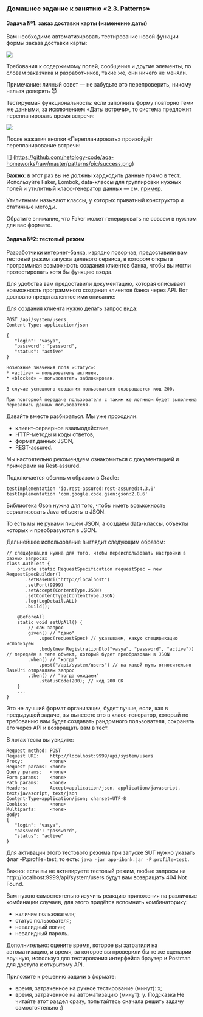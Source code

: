 ### Домашнее задание к занятию «2.3. Patterns»


#### Задача №1: заказ доставки карты (изменение даты)
Вам необходимо автоматизировать тестирование новой функции формы заказа доставки карты:

![](https://github.com/netology-code/aqa-homeworks/raw/master/patterns/pic/order.png)


Требования к содержимому полей, сообщения и другие элементы, по словам заказчика и разработчиков, такие же, они ничего не меняли.

Примечание: личный совет — не забудьте это перепроверить, никому нельзя доверять 😈

Тестируемая функциональность: если заполнить форму повторно теми же данными, за исключением «Даты встречи», то система предложит перепланировать время встречи:

![](https://github.com/netology-code/aqa-homeworks/raw/master/patterns/pic/replan.png)

После нажатия кнопки «Перепланировать» произойдёт перепланирование встречи:

![]
(https://github.com/netology-code/aqa-homeworks/raw/master/patterns/pic/success.png)

**Важно**: в этот раз вы не должны хардкодить данные прямо в тест. Используйте Faker, Lombok, data-классы для группировки нужных полей и утилитный класс-генератор данных — см. [пример](https://github.com/netology-code/aqa-code/blob/master/patterns/patterns-task1/src/test/java/ru/netology/delivery/data/DataGenerator.java).

Утилитными называют классы, у которых приватный конструктор и статичные методы.

Обратите внимание, что Faker может генерировать не совсем в нужном для вас формате.

#### Задача №2: тестовый режим
Разработчики интернет-банка, изрядно поворчав, предоставили вам тестовый режим запуска целевого сервиса, в котором открыта программная возможность создания клиентов банка, чтобы вы могли протестировать хотя бы функцию входа.

Для удобства вам предоставили документацию, которая описывает возможность программного создания клиентов банка через API. Вот дословно представленное ими описание:

Для создания клиента нужно делать запрос вида:
````
POST /api/system/users
Content-Type: application/json

{
   "login": "vasya",
   "password": "password",
   "status": "active"
}

Возможные значения поля «Статус»:
* «active» — пользователь активен,
* «blocked» — пользователь заблокирован.

В случае успешного создания пользователя возвращается код 200.

При повторной передаче пользователя с таким же логином будет выполнена перезапись данных пользователя.

````
Давайте вместе разбираться. Мы уже проходили:

* клиент-серверное взаимодействие,
* HTTP-методы и коды ответов,
* формат данных JSON,
* REST-assured.

Мы настоятельно рекомендуем ознакомиться с документацией и примерами на Rest-assured.

Подключается обычным образом в Gradle:
````
testImplementation 'io.rest-assured:rest-assured:4.3.0'
testImplementation 'com.google.code.gson:gson:2.8.6'
````

Библиотека Gson нужна для того, чтобы иметь возможность сериализовать Java-объекты в JSON.

То есть мы не руками пишем JSON, а создаём data-классы, объекты которых и преобразуются в JSON.

Дальнейшее использование выглядит следующим образом:
````
// спецификация нужна для того, чтобы переиспользовать настройки в разных запросах
class AuthTest {
    private static RequestSpecification requestSpec = new RequestSpecBuilder()
       .setBaseUri("http://localhost")
       .setPort(9999)
       .setAccept(ContentType.JSON)
       .setContentType(ContentType.JSON)
       .log(LogDetail.ALL)
       .build();

    @BeforeAll
    static void setUpAll() {
        // сам запрос
        given() // "дано"
            .spec(requestSpec) // указываем, какую спецификацию используем 
            .body(new RegistrationDto("vasya", "password", "active")) // передаём в теле объект, который будет преобразован в JSON
        .when() // "когда" 
            .post("/api/system/users") // на какой путь относительно BaseUri отправляем запрос
        .then() // "тогда ожидаем"
            .statusCode(200); // код 200 OK
    }
    ...
}
````

Это не лучший формат организации, будет лучше, если, как в предыдущей задаче, вы вынесете это в класс-генератор, который по требованию вам будет создавать рандомного пользователя, сохранять его через API и возвращать вам в тест.

В логах теста вы увидите:
````
Request method:	POST
Request URI:	http://localhost:9999/api/system/users
Proxy:			<none>
Request params:	<none>
Query params:	<none>
Form params:	<none>
Path params:	<none>
Headers:		Accept=application/json, application/javascript, text/javascript, text/json
Content-Type=application/json; charset=UTF-8
Cookies:		<none>
Multiparts:		<none>
Body:
{
   "login": "vasya",
   "password": "password",
   "status": "active"
}
````
Для активации этого тестового режима при запуске SUT нужно указать флаг -P:profile=test, то есть: ````java -jar app-ibank.jar -P:profile=test.````

Важно: если вы не активируете тестовый режим, любые запросы на http://localhost:9999/api/system/users будут вам возвращать 404 Not Found.

Вам нужно самостоятельно изучить реакцию приложения на различные комбинации случаев, для этого придётся вспомнить комбинаторику:

* наличие пользователя;
* статус пользователя;
* невалидный логин;
* невалидный пароль.

Дополнительно: оцените время, которое вы затратили на автоматизацию, и время, за которое вы проверили бы те же сценарии вручную, используя для тестирования интерфейса браузер и Postman для доступа к открытому API.

Приложите к решению задачи в формате:

* время, затраченное на ручное тестирование (минут): x;
* время, затраченное на автоматизацию (минут): y.
Подсказка
Не читайте этот раздел сразу, попытайтесь сначала решить задачу самостоятельно :)
